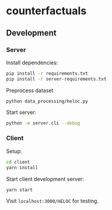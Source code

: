 # counterfactuals

## Development


### Server

Install dependencies:

```bash
pip install -r requirements.txt
pip install -r server-requirements.txt
```

Preprocess dataset
```
python data_processing/heloc.py
```

Start server:
```bash
python -m server.cli --debug
```

### Client

Setup:

```bash
cd client
yarn install
```

Start client development server:
```
yarn start
```

Visit `localhost:3000/HELOC` for testing.